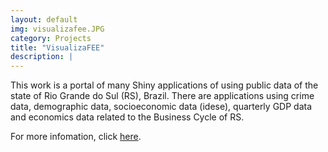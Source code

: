 ```yaml
---
layout: default
img: visualizafee.JPG
category: Projects
title: "VisualizaFEE"
description: |
---
```


This work is a portal of many Shiny applications of using public data of the state of Rio Grande do Sul (RS), Brazil. There are applications using crime data, demographic data, socioeconomic data (idese), quarterly GDP data and economics data related to the Business Cycle of RS.

For more infomation, click [here](https://github.com/renanxcortes/VisualizaFEE).
